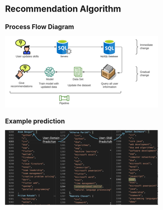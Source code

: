 # Recommendation Algorithm

## Process Flow Diagram
![Diagram](https://github.com/Project-Based-Learning-IT/Recommendation-Algorithm/blob/main/Process%20Flow%20diagram%20for%20ML%20model.png)

## Example prediction
![Diagram of prediction](https://github.com/Project-Based-Learning-IT/Recommendation-Algorithm/blob/main/Top%20prediction.png)